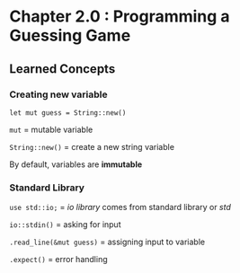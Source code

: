 # __Chapter 2.0 : Programming a Guessing Game__

## __Learned Concepts__

### Creating new variable

`let mut guess = String::new()`

`mut` = mutable variable

`String::new()` = create a new string variable

By default, variables are __immutable__

### Standard Library

`use std::io;` = _io library_ comes from standard library or _std_

`io::stdin()` = asking for input

`.read_line(&mut guess)` = assigning input to variable

`.expect()` = error handling
